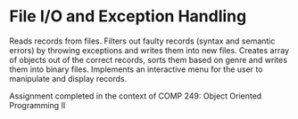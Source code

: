 # File I/O and Exception Handling

Reads records from files. Filters out faulty records (syntax and semantic errors) by throwing exceptions and writes them into new files. Creates array of objects out of the correct records, sorts them based on genre and writes them into binary files. Implements an interactive menu for the user to manipulate and display records.

Assignment completed in the context of COMP 249: Object Oriented Programming II
